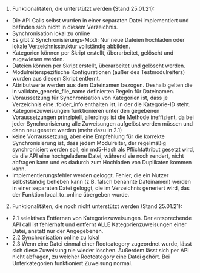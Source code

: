 1. Funktionalitäten, die unterstützt werden (Stand 25.01.21):
- Die API Calls selbst wurden in einer separaten Datei implementiert und befinden sich nicht in diesem Verzeichnis.
- Synchronisation lokal zu online
- Es gibt 2 Synchronisierungs-Modi: Nur neue Dateien hochladen oder lokale Verzeichnisstruktur vollständig abbilden.
- Kategorien können per Skript erstellt, überarbeitet, gelöscht und zugewiesen werden.
- Dateien können per Skript erstellt, überarbeitet und gelöscht werden.
- Modulreiterspezifische Konfigurationen (außer des Testmodulreiters) wurden aus diesem Skript entfernt.
- Attributwerte werden aus dem Dateinamen bezogen. Deshalb gelten die in validate_generic_file_name definierten Regeln für Dateinamen.
- Voraussetzung für Synchronisation von Kategorien ist, dass je Verzeichnis eine .folder_info enthalten ist, in der die Kategorie-ID steht.
- Kategoriezuweisungen funktionieren unter den gegebenen Voraussetzungen prinzipiell, allerdings ist die Methode ineffizient, da bei jeder Synchronisierung alle Zuweisungen aufgelöst werden müssen und dann neu gesetzt werden (mehr dazu in 2.1)
- keine Vorraussetzung, aber eine Empfehlung für die korrekte Synchronisierung ist, dass jedem Modulreiter, der regelmäßig synchronisiert werden soll, ein md5-Hash als Pflichtattribut gesetzt wird, da die API eine hochgeladene Datei, während sie noch rendert, nicht abfragen kann und es dadurch zum Hochladen von Duplikaten kommen kann.
- Implementierungsfehler werden geloggt. Fehler, die ein Nutzer selbstständig beheben kann (z.B. falsch benannte Dateinamen) werden in einer separaten Datei geloggt, die im Verzeichnis generiert wird, das der Funktion local_to_online übergeben wurde.

2. Funktionalitäten, die noch nicht unterstützt werden (Stand 25.01.21):
- 2.1 selektives Entfernen von Kategoriezuweisungen. Der entsprechende API call ist fehlerhaft und entfernt ALLE Kategorienzuweisungen einer Datei, anstatt nur der Angegebenen.
- 2.2 Synchronisation online zu lokal
- 2.3 Wenn eine Datei einmal einer Rootcategory zugeordnet wurde, lässt sich diese Zuweisung nie wieder löschen. Außerdem lässt sich per API nicht abfragen, zu welcher Rootcategory eine Datei gehört. Bei Unterkategorien funktioniert Zuweisung normal.
